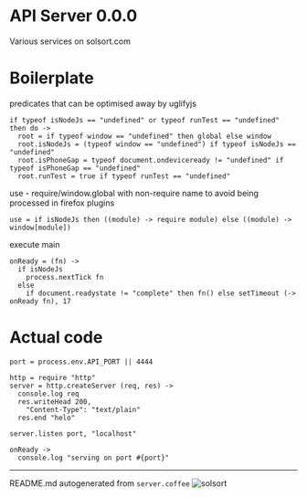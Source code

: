 # API Server 0.0.0

Various services on solsort.com

# Boilerplate
predicates that can be optimised away by uglifyjs

    if typeof isNodeJs == "undefined" or typeof runTest == "undefined" then do ->
      root = if typeof window == "undefined" then global else window
      root.isNodeJs = (typeof window == "undefined") if typeof isNodeJs == "undefined"
      root.isPhoneGap = typeof document.ondeviceready != "undefined" if typeof isPhoneGap == "undefined"
      root.runTest = true if typeof runTest == "undefined"

use - require/window.global with non-require name to avoid being processed in firefox plugins

    use = if isNodeJs then ((module) -> require module) else ((module) -> window[module]) 

execute main

    onReady = (fn) ->
      if isNodeJs
        process.nextTick fn
      else
        if document.readystate != "complete" then fn() else setTimeout (-> onReady fn), 17 

# Actual code

    
    port = process.env.API_PORT || 4444
    
    http = require "http"
    server = http.createServer (req, res) ->
      console.log req
      res.writeHead 200,
        "Content-Type": "text/plain"
      res.end "helo"
    
    server.listen port, "localhost"
    
    onReady ->
      console.log "serving on port #{port}"
    
    

----

README.md autogenerated from `server.coffee` ![solsort](https://ssl.solsort.com/_reputil_rasmuserik_server.png)
